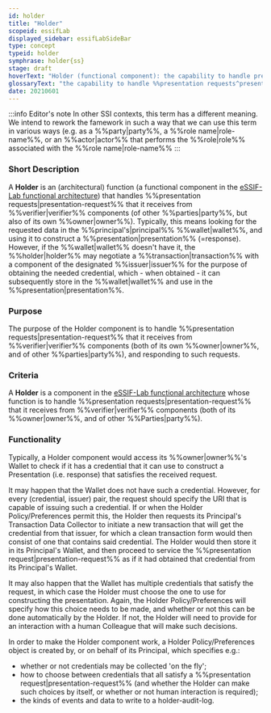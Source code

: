 ```yaml
---
id: holder
title: "Holder"
scopeid: essifLab
displayed_sidebar: essifLabSideBar
type: concept
typeid: holder
symphrase: holder{ss}
stage: draft
hoverText: "Holder (functional component): the capability to handle presentation requests from a Peer Agent, produce the requested data (a presentation) according to its Principal's holder-policy, and send that in response to the request."
glossaryText: "the capability to handle %%presentation requests^presentation-request%% from a %%peer agent^peer-agent%%, produce the requested data (a presentation) according to its %%principal^principal%%'s %%holder-policy^holder-policy%%, and send that in response to the request."
date: 20210601
---
```


:::info Editor's note
In other SSI contexts, this term has a different meaning. We intend to rework the famework in such a way that we can use this term in various ways (e.g. as a %%party|party%%, a %%role name|role-name%%, or an %%actor|actor%% that performs the %%role|role%% associated with the %%role name|role-name%%
:::

### Short Description
A **Holder** is an (architectural) function (a functional component in the [eSSIF-Lab functional architecture](../essifLab-fw-func-arch)) that handles %%presentation requests|presentation-request%% that it receives from %%verifier|verifier%% components (of other %%parties|party%%, but also of its own %%owner|owner%%). Typically, this means looking for the requested data in the %%principal's|principal%% %%wallet|wallet%%, and using it to construct a %%presentation|presentation%% (=response). However, if the %%wallet|wallet%% doesn't have it, the %%holder|holder%% may negotiate a %%transaction|transaction%% with a component of the designated %%issuer|issuer%% for the purpose of obtaining the needed credential, which - when obtained - it can subsequently store in the %%wallet|wallet%% and use in the %%presentation|presentation%%.

### Purpose
The purpose of the Holder component is to handle %%presentation requests|presentation-request%% that it receives from %%verifier|verifier%% components (both of its own %%owner|owner%%, and of other %%parties|party%%), and responding to such requests.

### Criteria
A **Holder** is a component in the [eSSIF-Lab functional architecture](../essifLab-fw-func-arch) whose function is to handle %%presentation requests|presentation-request%% that it receives from %%verifier|verifier%% components (both of its %%owner|owner%%, and of other %%Parties|party%%).

### Functionality

Typically, a Holder component would access its %%owner|owner%%'s Wallet to check if it has a credential that it can use to construct a Presentation (i.e. response) that satisfies the received request.

It may happen that the Wallet does not have such a credential. However, for every (credential, issuer) pair, the request should specify the URI that is capable of issuing such a credential. If or when the Holder Policy/Preferences permit this, the Holder then requests its Principal's Transaction Data Collector to initiate a new transaction that will get the credential from that issuer, for which a clean transaction form would then consist of one that contains said credential. The Holder would then store it in its Principal's Wallet, and then proceed to service the %%presentation request|presentation-request%% as if it had obtained that credential from its Principal's Wallet.

It may also happen that the Wallet has multiple credentials that satisfy the request, in which case the Holder must choose the one to use for constructing the presentation. Again, the Holder Policy/Preferences will specify how this choice needs to be made, and whether or not this can be done automatically by the Holder. If not, the Holder will need to provide for an interaction with a human Colleague that will make such decisions.

In order to make the Holder component work, a Holder Policy/Preferences object is created by, or on behalf of its Principal, which specifies e.g.:

-   whether or not credentials may be collected 'on the fly';
-   how to choose between credentials that all satisfy a %%presentation request|presentation-request%% (and whether the Holder can make such choices by itself, or whether or not human interaction is required);
-   the kinds of events and data to write to a holder-audit-log.